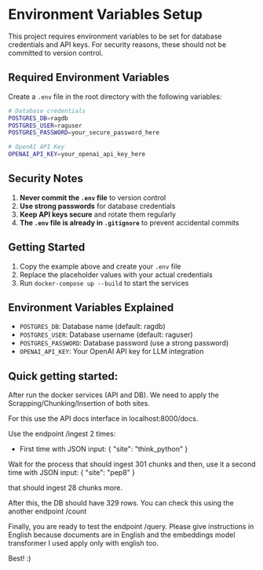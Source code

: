 # Environment Variables Setup

This project requires environment variables to be set for database credentials and API keys. For security reasons, these should not be committed to version control.

## Required Environment Variables

Create a `.env` file in the root directory with the following variables:

```bash
# Database credentials
POSTGRES_DB=ragdb
POSTGRES_USER=raguser
POSTGRES_PASSWORD=your_secure_password_here

# OpenAI API Key
OPENAI_API_KEY=your_openai_api_key_here
```

## Security Notes

1. **Never commit the `.env` file** to version control
2. **Use strong passwords** for database credentials
3. **Keep API keys secure** and rotate them regularly
4. **The `.env` file is already in `.gitignore`** to prevent accidental commits

## Getting Started

1. Copy the example above and create your `.env` file
2. Replace the placeholder values with your actual credentials
3. Run `docker-compose up --build` to start the services

## Environment Variables Explained

- `POSTGRES_DB`: Database name (default: ragdb)
- `POSTGRES_USER`: Database username (default: raguser)
- `POSTGRES_PASSWORD`: Database password (use a strong password)
- `OPENAI_API_KEY`: Your OpenAI API key for LLM integration 


## Quick getting started:

After run the docker services (API and DB). We need to apply the Scrapping/Chunking/Insertion of both sites. 

For this use the API docs interface in localhost:8000/docs.

Use the endpoint /ingest 2 times:
- First time with JSON input: {
  "site": "think_python"
}


Wait for the process that should ingest 301 chunks and then, use it a second time with JSON input: {
  "site": "pep8"
}

that should ingest 28 chunks more.

After this, the DB should have 329 rows. You can check this using the another endpoint /count

Finally, you are ready to test the endpoint /query.
Please give instructions in English because documents are in English and the embeddings model transformer I used apply only with english too.

Best! :)
